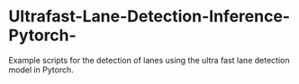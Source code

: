 # Ultrafast-Lane-Detection-Inference-Pytorch-
Example scripts for the detection of lanes using the ultra fast lane detection model in Pytorch.
